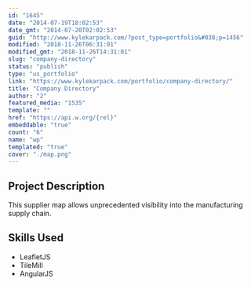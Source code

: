 ```yaml
---
id: "1645"
date: "2014-07-19T18:02:53"
date_gmt: "2014-07-20T02:02:53"
guid: "http://www.kylekarpack.com/?post_type=portfolio&#038;p=1456"
modified: "2018-11-26T06:31:01"
modified_gmt: "2018-11-26T14:31:01"
slug: "company-directory"
status: "publish"
type: "us_portfolio"
link: "https://www.kylekarpack.com/portfolio/company-directory/"
title: "Company Directory"
author: "2"
featured_media: "1535"
template: ""
href: "https://api.w.org/{rel}"
embeddable: "true"
count: "6"
name: "wp"
templated: "true"
cover: "./map.png"
---
```

## Project Description

This supplier map allows unprecedented visibility into the manufacturing supply chain.

## Skills Used

- LeafletJS
- TileMill
- AngularJS